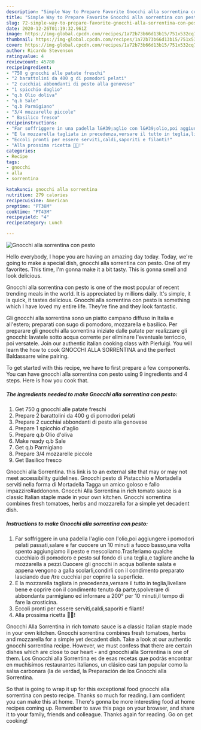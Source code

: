 ```yaml
---
description: "Simple Way to Prepare Favorite Gnocchi alla sorrentina con pesto"
title: "Simple Way to Prepare Favorite Gnocchi alla sorrentina con pesto"
slug: 72-simple-way-to-prepare-favorite-gnocchi-alla-sorrentina-con-pesto
date: 2020-12-26T01:19:32.961Z
image: https://img-global.cpcdn.com/recipes/1a72b73b66d13b15/751x532cq70/gnocchi-alla-sorrentina-con-pesto-recipe-main-photo.jpg
thumbnail: https://img-global.cpcdn.com/recipes/1a72b73b66d13b15/751x532cq70/gnocchi-alla-sorrentina-con-pesto-recipe-main-photo.jpg
cover: https://img-global.cpcdn.com/recipes/1a72b73b66d13b15/751x532cq70/gnocchi-alla-sorrentina-con-pesto-recipe-main-photo.jpg
author: Ricardo Stevenson
ratingvalue: 4
reviewcount: 45780
recipeingredient:
- "750 g gnocchi alle patate freschi"
- "2 barattolini da 400 g di pomodori pelati"
- "2 cucchiai abbondanti di pesto alla genovese"
- "1 spicchio daglio"
- "q.b Olio doliva"
- "q.b Sale"
- "q.b Parmigiano"
- "3/4 mozzarelle piccole"
- " Basilico fresco"
recipeinstructions:
- "Far soffriggere in una padella l&#39;aglio con l&#39;olio,poi aggiungere i pomodori pelati passati,salare e far cuocere un 10 minuti a fuoco basso,una volta spento aggiungiamo il pesto e mescoliamo.Trasferiamo qualche cucchiaio di pomodoro e pesto sul fondo di una teglia,e tagliare anche la mozzarella a pezzi.Cuocere gli gnocchi in acqua bollente salata e appena vengono a galla scolarli,condirli con il condimento preparato lasciando due /tre cucchiai per coprire la superficie."
- "E la mozzarella tagliata in precedenza,versare il tutto in teglia,livellare bene e coprire con il condimento tenuto da parte,spolverare di abbondante parmigiano ed infornare a 200° per 10 minuti,il tempo di fare la crosticina."
- "Eccoli pronti per essere serviti,caldi,saporiti e filanti!"
- "Alla prossima ricetta 👩‍🍳!"
categories:
- Recipe
tags:
- gnocchi
- alla
- sorrentina

katakunci: gnocchi alla sorrentina 
nutrition: 279 calories
recipecuisine: American
preptime: "PT38M"
cooktime: "PT43M"
recipeyield: "4"
recipecategory: Lunch

---
```



![Gnocchi alla sorrentina con pesto](https://img-global.cpcdn.com/recipes/1a72b73b66d13b15/751x532cq70/gnocchi-alla-sorrentina-con-pesto-recipe-main-photo.jpg)

Hello everybody, I hope you are having an amazing day today. Today, we're going to make a special dish, gnocchi alla sorrentina con pesto. One of my favorites. This time, I'm gonna make it a bit tasty. This is gonna smell and look delicious.

Gnocchi alla sorrentina con pesto is one of the most popular of recent trending meals in the world. It is appreciated by millions daily. It's simple, it is quick, it tastes delicious. Gnocchi alla sorrentina con pesto is something which I have loved my entire life. They're fine and they look fantastic.

Gli gnocchi alla sorrentina sono un piatto campano diffuso in Italia e all&#39;estero; preparati con sugo di pomodoro, mozzarella e basilico. Per preparare gli gnocchi alla sorrentina iniziate dalle patate per realizzare gli gnocchi: lavatele sotto acqua corrente per eliminare l&#39;eventuale terriccio, poi versatele. Join our authentic italian cooking class with Pierluigi. You will learn the how to cook GNOCCHI ALLA SORRENTINA and the perfect Baldassarre wine pairing.


To get started with this recipe, we have to first prepare a few components. You can have gnocchi alla sorrentina con pesto using 9 ingredients and 4 steps. Here is how you cook that.

<!--inarticleads1-->

##### The ingredients needed to make Gnocchi alla sorrentina con pesto:

1. Get 750 g gnocchi alle patate freschi
1. Prepare 2 barattolini da 400 g di pomodori pelati
1. Prepare 2 cucchiai abbondanti di pesto alla genovese
1. Prepare 1 spicchio d&#39;aglio
1. Prepare q.b Olio d&#39;oliva
1. Make ready q.b Sale
1. Get q.b Parmigiano
1. Prepare 3/4 mozzarelle piccole
1. Get  Basilico fresco


Gnocchi alla Sorrentina. this link is to an external site that may or may not meet accessibility guidelines. Gnocchi pesto di Pistacchio e Mortadella serviti nella forma di Mortadella Tagga un amico goloso e fallo impazzire#addononn. Gnocchi Alla Sorrentina in rich tomato sauce is a classic Italian staple made in your own kitchen. Gnocchi sorrentina combines fresh tomatoes, herbs and mozzarella for a simple yet decadent dish. 

<!--inarticleads2-->

##### Instructions to make Gnocchi alla sorrentina con pesto:

1. Far soffriggere in una padella l&#39;aglio con l&#39;olio,poi aggiungere i pomodori pelati passati,salare e far cuocere un 10 minuti a fuoco basso,una volta spento aggiungiamo il pesto e mescoliamo.Trasferiamo qualche cucchiaio di pomodoro e pesto sul fondo di una teglia,e tagliare anche la mozzarella a pezzi.Cuocere gli gnocchi in acqua bollente salata e appena vengono a galla scolarli,condirli con il condimento preparato lasciando due /tre cucchiai per coprire la superficie.
1. E la mozzarella tagliata in precedenza,versare il tutto in teglia,livellare bene e coprire con il condimento tenuto da parte,spolverare di abbondante parmigiano ed infornare a 200° per 10 minuti,il tempo di fare la crosticina.
1. Eccoli pronti per essere serviti,caldi,saporiti e filanti!
1. Alla prossima ricetta 👩‍🍳!


Gnocchi Alla Sorrentina in rich tomato sauce is a classic Italian staple made in your own kitchen. Gnocchi sorrentina combines fresh tomatoes, herbs and mozzarella for a simple yet decadent dish. Take a look at our authentic gnocchi sorrentina recipe. However, we must confess that there are certain dishes which are close to our heart - and gnocchi alla Sorrentina is one of them. Los Gnocchi alla Sorrentina es de esas recetas que podrás encontrar en muchísimos restaurantes italianos, un clásico casi tan popular como la salsa carbonara (la de verdad, la Preparación de los Gnocchi alla Sorrentina. 

So that is going to wrap it up for this exceptional food gnocchi alla sorrentina con pesto recipe. Thanks so much for reading. I am confident you can make this at home. There's gonna be more interesting food at home recipes coming up. Remember to save this page on your browser, and share it to your family, friends and colleague. Thanks again for reading. Go on get cooking!
